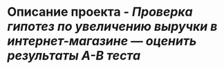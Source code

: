 # Описание проекта - ***Проверка гипотез по увеличению выручки в интернет-магазине — оценить результаты A-B теста***
